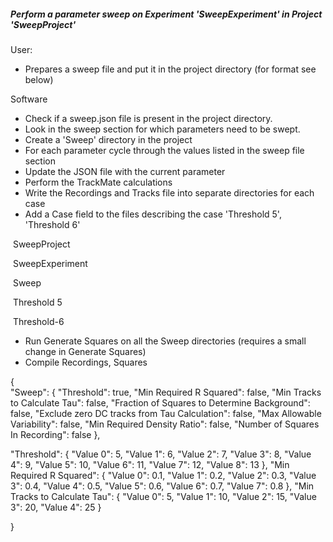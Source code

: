 ##### Perform a parameter sweep on  Experiment 'SweepExperiment' in Project 'SweepProject' 



User:

- Prepares  a sweep file and put it in the project directory (for format see below)



Software

- Check if a sweep.json file is present in the project directory.
- Look in the sweep section for which parameters need to be swept.
- Create a 'Sweep' directory in the project
- For each parameter cycle through the values listed in the sweep file section 
- Update the JSON file with the current parameter
- Perform the TrackMate calculations 
- Write the Recordings and Tracks file into separate directories for each case
- Add a Case field to the files describing the case 'Threshold 5', 'Threshold 6' 



​	SweepProject

​		SweepExperiment

​			Sweep

​				Threshold 5

​				Threshold-6

 

- Run Generate Squares on all the Sweep directories (requires a small change in Generate Squares)
- Compile Recordings, Squares











 









{  
  "Sweep": {
    "Threshold": true,
    "Min Required R Squared": false,
    "Min Tracks to Calculate Tau": false,
    "Fraction of Squares to Determine Background": false,
    "Exclude zero DC tracks from Tau Calculation": false,
    "Max Allowable Variability": false,
    "Min Required Density Ratio": false,
    "Number of Squares In Recording": false
  },

  "Threshold": {
    "Value 0": 5,
    "Value 1": 6,
    "Value 2": 7,
    "Value 3": 8,
    "Value 4": 9,
    "Value 5": 10,
    "Value 6": 11,
    "Value 7": 12,
    "Value 8": 13
  },
  "Min Required R Squared": {
    "Value 0": 0.1,
    "Value 1": 0.2,
    "Value 2": 0.3,
    "Value 3": 0.4,
    "Value 4": 0.5,
    "Value 5": 0.6,
    "Value 6": 0.7,
    "Value 7": 0.8
  },
  "Min Tracks to Calculate Tau": {
    "Value 0": 5,
    "Value 1": 10,
    "Value 2": 15,
    "Value 3": 20,
    "Value 4": 25
  }

}

